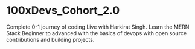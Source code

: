 # 100xDevs_Cohort_2.0
Complete 0-1 journey of coding Live with Harkirat Singh.  Learn the MERN Stack Beginner to advanced with the basics of devops with open source contributions and building projects.
